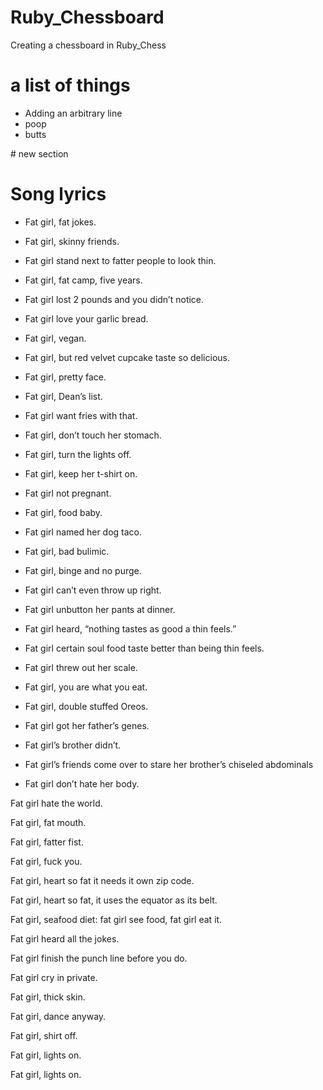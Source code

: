 Ruby_Chessboard
===============
Creating a chessboard in Ruby_Chess
# a list of things
* Adding an arbitrary line
* poop
* butts

<section>
    # new section
</section>

# Song lyrics

* Fat girl, fat jokes.

* Fat girl, skinny friends.

* Fat girl stand next to fatter people to look thin.

* Fat girl, fat camp, five years.

* Fat girl lost 2 pounds and you didn’t notice.

* Fat girl love your garlic bread.

* Fat girl, vegan.

* Fat girl, but red velvet cupcake taste so delicious.

* Fat girl, pretty face.

* Fat girl, Dean’s list.

* Fat girl want fries with that.

* Fat girl, don’t touch her stomach.

* Fat girl, turn the lights off.

* Fat girl, keep her t-shirt on.

* Fat girl not pregnant.

* Fat girl, food baby.

* Fat girl named her dog taco.

* Fat girl, bad bulimic.

* Fat girl, binge and no purge.

* Fat girl can’t even throw up right.

* Fat girl unbutton her pants at dinner.

* Fat girl heard, “nothing tastes as good a thin feels.”

* Fat girl certain soul food taste better than being thin feels.

* Fat girl threw out her scale.

* Fat girl, you are what you eat.

* Fat girl, double stuffed Oreos.

* Fat girl got her father’s genes.

* Fat girl’s brother didn’t.

* Fat girl’s friends come over to stare her brother’s chiseled abdominals

* Fat girl don’t hate her body.

Fat girl hate the world.

Fat girl, fat mouth.

Fat girl, fatter fist.

Fat girl, fuck you.

Fat girl, heart so fat it needs it own zip code.

Fat girl, heart so fat, it uses the equator as its belt.

Fat girl, seafood diet: fat girl see food, fat girl eat it.

Fat girl heard all the jokes.

Fat girl finish the punch line before you do.

Fat girl cry in private.

Fat girl, thick skin.

Fat girl, dance anyway.

Fat girl, shirt off.

Fat girl, lights on.

Fat girl, lights on.
